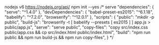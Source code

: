 nodejs v6
https://nodejs.org/api/
npm init --yes
/*
serve
  "dependencies": {
    "serve": "^1.4.0"
  },
  "devDependencies": {
    "babel-preset-es2015": "^6.1.18",
    "babelify": "^7.2.0",
    "browserify": "^12.0.1"
  },
  "scripts": {
    "public": "mkdir -p public",
    "build-js": "browserify -t [ babelify --presets [ es2015 ] ] app.js > public/app.js",
    "serve": "serve public",
    "copy-files": "copy src/index.css public/app.css && cp src/index.html public/index.html",
    "build": "npm run public && npm run build-js && npm run copy-files",
  }
  */
  

